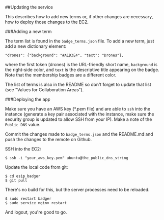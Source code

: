 ##Updating the service

This describes how to add new terms or, if other changes are necessary, how to deploy those changes to the EC2.

###Adding a new term

The term list is found in the `badge_terms.json` file. To add a new term, just add a new dictionary element:

```
"drones": {"background": "#A1D3E4", "text": "Drones"},
```

where the first token (drones) is the URL-friendly short name, `background` is the right-side color, and `text` is the descriptive title appearing on the badge. Note that the membership badges are a different color.

The list of terms is also in the README so don't forget to update that list (see "Values for Collaboration Areas").

###Deploying the app

Make sure you have an AWS key (\*.pem file) and are able to `ssh` into the instance (generate a key pair associated with the instance, make sure the security group is updated to allow SSH from your IP). Make a note of the `Public DNS` value.

Commit the changes made to `badge_terms.json` and the README.md and push the changes to the remote on Github. 

SSH into the EC2:

```
$ ssh -i "your_aws_key.pem" ubuntu@the_public_dns_string
```

Update the local code from git:

```
$ cd esip_badger
$ git pull
```

There's no build for this, but the server processes need to be reloaded.

```
$ sudo restart badger
$ sudo service nginx restart
```

And logout, you're good to go.


